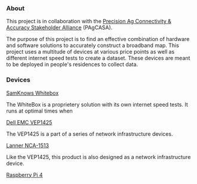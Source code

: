 ### About
This project is in collaboration with the [Precision Ag Connectivity & Accuracy Stakeholder Alliance](https://www.pagcasa.org/pagcasa) (PAgCASA).



The purpose of this project is to find an effective combination of hardware and software solutions to accurately construct a broadband map. This project uses a multitude of devices at various price points as well as different internet speed tests to create a dataset. These devices are meant to be deployed in people's residences to collect data.


### Devices

[SamKnows Whitebox](https://samknows.one/hc/en-gb/articles/360000451757-What-is-the-Whitebox-)

The WhiteBox is a proprietery solution with its own internet speed tests. It runs at optimal times when 


[Dell EMC VEP1425](https://www.delltechnologies.com/asset/en-my/products/networking/technical-support/dell_emc_networking_specsheet_vep1405.pdf)

The VEP1425 is a part of a series of network infrastructure devices. 


[Lanner NCA-1513](https://www.lannerinc.com/products/telecom-datacenter-appliances/vcpe-ucpe-platforms/nca-1513)

Like the VEP1425, this product is also designed as a network infrastructure device.


[Raspberry Pi 4](https://www.raspberrypi.com/products/raspberry-pi-4-model-b/)



